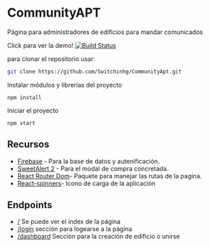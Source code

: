 # CommunityAPT


Página para administradores de edificios para mandar comunicados

Click para ver la demo!
[![Build Status](https://travis-ci.org/joemccann/dillinger.svg?branch=master)](https://communityapt.netlify.app)

para clonar el repositorio usar:

```bash
git clone https://github.com/Switchinhg/CommunityApt.git
```
 Instalar módulos y librerías del proyecto
```code
npm install
```
Iniciar el proyecto
```code
npm start
```

## Recursos
- [Firebase](https://firebase.google.com/) - Para la base de datos y autenificación.
- [SweetAlert 2](https://sweetalert2.github.io/) - Para el modal de compra concretada.
- [React Router Dom](https://www.npmjs.com/package/react-router-dom)- Paquete para manejar las rutas de la pagina.
- [React-spinners](https://www.davidhu.io/react-spinners/)- Icono de carga de la aplicación

## Endpoints

- [/](https://communityapt.netlify.app)  Se puede ver el index de la página
- [/login](https://communityapt.netlify.app/login) sección para logearse a la página
- [/dashboard](https://communityapt.netlify.app/dashboard) Sección para la creación de edificio o unirse